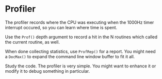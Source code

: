 # Profiler
The profiler records where the CPU was executing when the 1000Hz timer interrupt occured, so you can learn where time is spent.

Use the `Prof()` depth argument to record a hit in the N routines which called the current routine, as well.

When done collecting statistics, use `ProfRep()` for a report. You might need a `DocMax()` to expand the command line window buffer to fit it all.

Study the code. The profiler is very simple. You might want to enhance it or modify it to debug something in particular.
